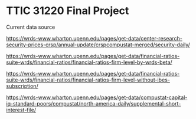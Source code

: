 # TTIC 31220 Final Project

Current data source

https://wrds-www.wharton.upenn.edu/pages/get-data/center-research-security-prices-crsp/annual-update/crspcompustat-merged/security-daily/

https://wrds-www.wharton.upenn.edu/pages/get-data/financial-ratios-suite-wrds/financial-ratios/financial-ratios-firm-level-by-wrds-beta/

https://wrds-www.wharton.upenn.edu/pages/get-data/financial-ratios-suite-wrds/financial-ratios/financial-ratios-firm-level-without-ibes-subscription/

https://wrds-www.wharton.upenn.edu/pages/get-data/compustat-capital-iq-standard-poors/compustat/north-america-daily/supplemental-short-interest-file/